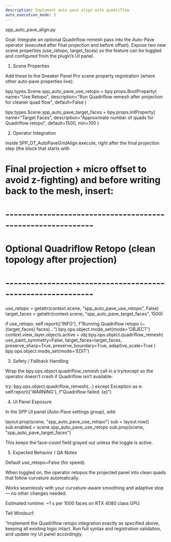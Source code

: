 ```yaml
---
description: Implement auto pave align with quadriflow
auto_execution_mode: 3
---
```


spp_auto_pave_align.py

Goal:
Integrate an optional Quadriflow remesh pass into the Auto-Pave operator (executed after final projection and before offset).
Expose two new scene properties (use_retopo, target_faces) so the feature can be toggled and configured from the plugin’s UI panel.

1. Scene Properties

Add these to the Sneaker Panel Pro scene property registration (where other auto-pave properties live):

bpy.types.Scene.spp_auto_pave_use_retopo = bpy.props.BoolProperty(
    name="Use Retopo",
    description="Run Quadriflow remesh after projection for cleaner quad flow",
    default=False
)

bpy.types.Scene.spp_auto_pave_target_faces = bpy.props.IntProperty(
    name="Target Faces",
    description="Approximate number of quads for Quadriflow retopo",
    default=1500,
    min=100
)

2. Operator Integration

Inside SPP_OT_AutoPaveGridAlign.execute, right after the final projection step (the block that starts with
# Final projection + micro offset to avoid z-fighting) and before writing back to the mesh, insert:

# -----------------------------------------------------------
# Optional Quadriflow Retopo (clean topology after projection)
# -----------------------------------------------------------
use_retopo = getattr(context.scene, "spp_auto_pave_use_retopo", False)
target_faces = getattr(context.scene, "spp_auto_pave_target_faces", 1500)

if use_retopo:
    self.report({'INFO'}, f"Running Quadriflow retopo (~{target_faces} faces)...")
    bpy.ops.object.mode_set(mode='OBJECT')
    context.view_layer.objects.active = obj
    bpy.ops.object.quadriflow_remesh(
        use_paint_symmetry=False,
        target_faces=target_faces,
        preserve_sharp=True,
        preserve_boundary=True,
        adaptive_scale=True
    )
    bpy.ops.object.mode_set(mode='EDIT')

3. Safety / Fallback Handling

Wrap the bpy.ops.object.quadriflow_remesh call in a try/except so the operator doesn’t crash if Quadriflow isn’t available:

try:
    bpy.ops.object.quadriflow_remesh(...)
except Exception as e:
    self.report({'WARNING'}, f"Quadriflow failed: {e}")

4. UI Panel Exposure

In the SPP UI panel (Auto-Pave settings group), add:

layout.prop(scene, "spp_auto_pave_use_retopo")
sub = layout.row()
sub.enabled = scene.spp_auto_pave_use_retopo
sub.prop(scene, "spp_auto_pave_target_faces")


This keeps the face-count field grayed out unless the toggle is active.

5. Expected Behavior / QA Notes

Default use_retopo=False (for speed).

When toggled on, the operator retopos the projected panel into clean quads that follow curvature automatically.

Works seamlessly with your curvature-aware smoothing and adaptive stop — no other changes needed.

Estimated runtime: ~1 s per 1000 faces on RTX 4080 class GPU.

Tell Windsurf:

“Implement the Quadriflow retopo integration exactly as specified above, keeping all existing logic intact. Run full syntax and registration validation, and update my UI panel accordingly.